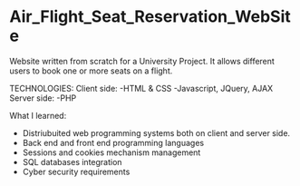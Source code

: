 # Air_Flight_Seat_Reservation_WebSite

Website written from scratch for a University Project.
It allows different users to book one or more seats on a flight.

TECHNOLOGIES:
Client side:
-HTML & CSS
-Javascript, JQuery, AJAX
Server side:
-PHP

What I learned:
- Distriubuited web programming systems both on client and server side.
- Back end and front end programming languages
- Sessions and cookies mechanism management
- SQL databases integration
- Cyber security requirements


